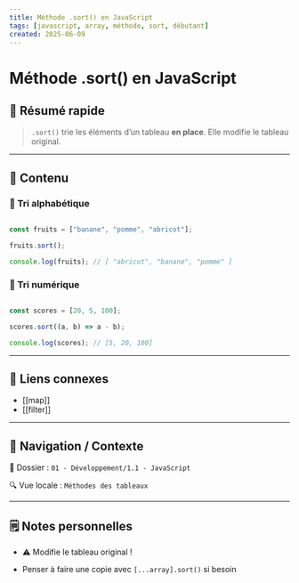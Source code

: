```yaml
---
title: Méthode .sort() en JavaScript
tags: [javascript, array, méthode, sort, débutant]
created: 2025-06-09
---
```


# Méthode .sort() en JavaScript

## 🧠 Résumé rapide

> `.sort()` trie les éléments d’un tableau **en place**. Elle modifie le tableau original.

---

## 📌 Contenu

### 📍 Tri alphabétique

```js

const fruits = ["banane", "pomme", "abricot"];

fruits.sort();

console.log(fruits); // [ "abricot", "banane", "pomme" ]

```

### 📍 Tri numérique

```js

const scores = [20, 5, 100];

scores.sort((a, b) => a - b);

console.log(scores); // [5, 20, 100]

```

---

## 🔗 Liens connexes

- [[map]]
- [[filter]]

---

## 🧭 Navigation / Contexte

📂 Dossier : `01 - Développement/1.1 - JavaScript`  

🔍 Vue locale : `Méthodes des tableaux`

---

## 🗒️ Notes personnelles

- ⚠️ Modifie le tableau original !

- Penser à faire une copie avec `[...array].sort()` si besoin